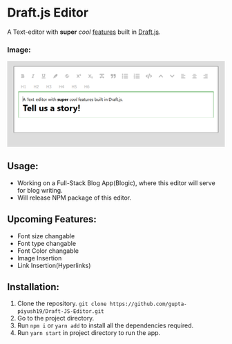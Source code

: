 # Draft.js Editor

A Text-editor with **super** *cool* <ins>features</ins> built in [Draft.js](https://draftjs.org/).

### Image: 
![Draft.js Editor](public/assets/EditorMD.png)

## Usage:

- Working on a Full-Stack Blog App(Blogic), where this editor will serve for blog writing.
- Will release NPM package of this editor.

## Upcoming Features:

- Font size changable
- Font type changable
- Font Color changable
- Image Insertion
- Link Insertion(Hyperlinks)

## Installation:

1. Clone the repository. `git clone https://github.com/gupta-piyush19/Draft-JS-Editor.git`
2. Go to the project directory.
3. Run `npm i` or `yarn add` to install all the dependencies required.
4. Run `yarn start` in project directory to run the app.

